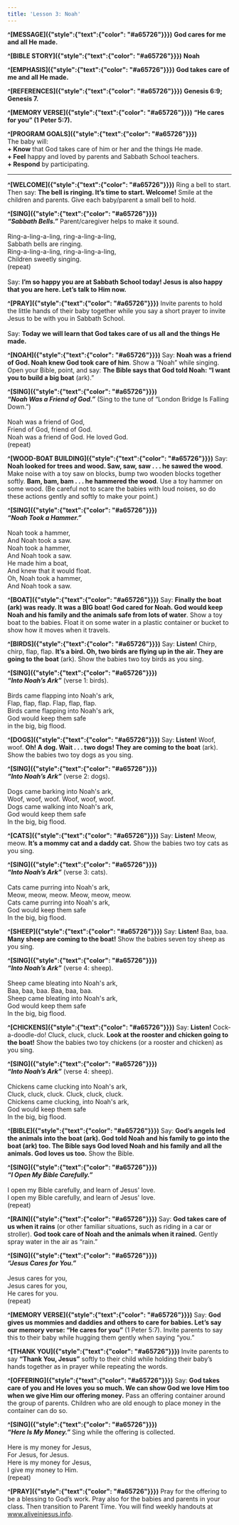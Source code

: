 ```yaml
---
title: 'Lesson 3: Noah'
---
```


**^[MESSAGE]({"style":{"text":{"color": "#a65726"}}})** **God cares for me and all He made.**

**^[BIBLE STORY]({"style":{"text":{"color": "#a65726"}}})** **Noah**

**^[EMPHASIS]({"style":{"text":{"color": "#a65726"}}})** **God takes care of me and all He made.**

**^[REFERENCES]({"style":{"text":{"color": "#a65726"}}})** **Genesis 6:9; Genesis 7.**

**^[MEMORY VERSE]({"style":{"text":{"color": "#a65726"}}})** **“He cares for you” (1 Peter 5:7).**

**^[PROGRAM GOALS]({"style":{"text":{"color": "#a65726"}}})**\
The baby will:\
**+ Know** that God takes care of him or her and the things He made.\
**+ Feel** happy and loved by parents and Sabbath School teachers.\
**+ Respond** by participating.

---

**^[WELCOME]({"style":{"text":{"color": "#a65726"}}})** Ring a bell to start. Then say: **The bell is ringing. It’s time to start. Welcome!** Smile at the children and parents. Give each baby/parent a small bell to hold.

**^[SING]({"style":{"text":{"color": "#a65726"}}})**\
_**“Sabbath Bells.”**_ Parent/caregiver helps to make it sound.\
\
Ring-a-ling-a-ling, ring-a-ling-a-ling,\
Sabbath bells are ringing.\
Ring-a-ling-a-ling, ring-a-ling-a-ling,\
Children sweetly singing.\
(repeat)\
\
Say: **I’m so happy you are at Sabbath School today! Jesus is also happy that you are here. Let’s talk to Him now.**

**^[PRAY]({"style":{"text":{"color": "#a65726"}}})** Invite parents to hold the little hands of their baby together while you say a short prayer to invite Jesus to be with you in Sabbath School.\
\
Say: **Today we will learn that God takes care of us all and the things He made.**

**^[NOAH]({"style":{"text":{"color": "#a65726"}}})** Say: **Noah was a friend of God. Noah knew God took care of him**. Show a “Noah” while singing. Open your Bible, point, and say: **The Bible says that God told Noah: “I want you to build a big boat** (ark).”

**^[SING]({"style":{"text":{"color": "#a65726"}}})**\
_**“Noah Was a Friend of God.”**_ (Sing to the tune of “London Bridge Is Falling Down.”)\
\
Noah was a friend of God,\
Friend of God, friend of God.\
Noah was a friend of God. He loved God.\
(repeat)

**^[WOOD-BOAT BUILDING]({"style":{"text":{"color": "#a65726"}}})** Say: **Noah looked for trees and wood. Saw, saw, saw . . . he sawed the wood**. Make noise with a toy saw on blocks, bump two wooden blocks together softly. **Bam, bam, bam . . . he hammered the wood**. Use a toy hammer on some wood. (Be careful not to scare the babies with loud noises, so do these actions gently and softly to make your point.)

**^[SING]({"style":{"text":{"color": "#a65726"}}})**\
_**“Noah Took a Hammer.”**_\
\
Noah took a hammer,\
And Noah took a saw.\
Noah took a hammer,\
And Noah took a saw.\
He made him a boat,\
And knew that it would float.\
Oh, Noah took a hammer,\
And Noah took a saw.

**^[BOAT]({"style":{"text":{"color": "#a65726"}}})** Say: **Finally the boat (ark) was ready. It was a BIG boat! God cared for Noah. God would keep Noah and his family and the animals safe from lots of water**. Show a toy boat to the babies. Float it on some water in a plastic container or bucket to show how it moves when it travels.

**^[BIRDS]({"style":{"text":{"color": "#a65726"}}})** Say: **Listen!** Chirp, chirp, flap, flap. **It’s a bird. Oh, two birds are flying up in the air. They are going to the boat** (ark). Show the babies two toy birds as you sing.

**^[SING]({"style":{"text":{"color": "#a65726"}}})**\
_**“Into Noah’s Ark”**_ (verse 1: birds).\
\
Birds came flapping into Noah's ark,\
Flap, flap, flap. Flap, flap, flap.\
Birds came flapping into Noah's ark,\
God would keep them safe\
in the big, big flood.

**^[DOGS]({"style":{"text":{"color": "#a65726"}}})** Say: **Listen!** Woof, woof. **Oh! A dog. Wait . . . two dogs! They are coming to the boat** (ark). Show the babies two toy dogs as you sing.

**^[SING]({"style":{"text":{"color": "#a65726"}}})**\
_**“Into Noah’s Ark”**_ (verse 2: dogs).\
\
Dogs came barking into Noah's ark,\
Woof, woof, woof. Woof, woof, woof.\
Dogs came walking into Noah's ark,\
God would keep them safe\
In the big, big flood.

**^[CATS]({"style":{"text":{"color": "#a65726"}}})** Say: **Listen!** Meow, meow. **It’s a mommy cat and a daddy cat.** Show the babies two toy cats as you sing.

**^[SING]({"style":{"text":{"color": "#a65726"}}})**\
_**“Into Noah’s Ark”**_ (verse 3: cats).\
\
Cats came purring into Noah's ark,\
Meow, meow, meow. Meow, meow, meow.\
Cats came purring into Noah's ark,\
God would keep them safe\
In the big, big flood.

**^[SHEEP]({"style":{"text":{"color": "#a65726"}}})** Say: **Listen!** Baa, baa. **Many sheep are coming to the boat!** Show the babies seven toy sheep as you sing.

**^[SING]({"style":{"text":{"color": "#a65726"}}})**\
_**“Into Noah’s Ark”**_ (verse 4: sheep).\
\
Sheep came bleating into Noah's ark,\
Baa, baa, baa. Baa, baa, baa.\
Sheep came bleating into Noah's ark,\
God would keep them safe\
In the big, big flood.

**^[CHICKENS]({"style":{"text":{"color": "#a65726"}}})** Say: **Listen!** Cock-a-doodle-do! Cluck, cluck, cluck. **Look at the rooster and chicken going to the boat!** Show the babies two toy chickens (or a rooster and chicken) as you sing.

**^[SING]({"style":{"text":{"color": "#a65726"}}})**\
_**“Into Noah’s Ark”**_ (verse 4: sheep).\
\
Chickens came clucking into Noah's ark,\
Cluck, cluck, cluck. Cluck, cluck, cluck.\
Chickens came clucking, into Noah's ark,\
God would keep them safe\
In the big, big flood.

**^[BIBLE]({"style":{"text":{"color": "#a65726"}}})** Say: **God’s angels led the animals into the boat (ark). God told Noah and his family to go into the boat (ark) too. The Bible says God loved Noah and his family and all the animals. God loves us too.** Show the Bible.

**^[SING]({"style":{"text":{"color": "#a65726"}}})**\
_**“I Open My Bible Carefully.”**_\
\
I open my Bible carefully, and learn of Jesus' love.\
I open my Bible carefully, and learn of Jesus' love.\
(repeat)

**^[RAIN]({"style":{"text":{"color": "#a65726"}}})** Say: **God takes care of us when it rains** (or other familiar situations, such as riding in a car or stroller). **God took care of Noah and the animals when it rained.** Gently spray water in the air as “rain.”

**^[SING]({"style":{"text":{"color": "#a65726"}}})**\
_**“Jesus Cares for You.”**_\
\
Jesus cares for you,\
Jesus cares for you,\
He cares for you.\
(repeat)

**^[MEMORY VERSE]({"style":{"text":{"color": "#a65726"}}})** Say: **God gives us mommies and daddies and others to care for babies. Let’s say our memory verse: “He cares for you”** (1 Peter 5:7). Invite parents to say this to their baby while hugging them gently when saying “you.”

**^[THANK YOU]({"style":{"text":{"color": "#a65726"}}})** Invite parents to say **“Thank You, Jesus”** softly to their child while holding their baby’s hands together as in prayer while repeating the words.

**^[OFFERING]({"style":{"text":{"color": "#a65726"}}})** Say: **God takes care of you and He loves you so much. We can show God we love Him too when we give Him our offering money.** Pass an offering container around the group of parents. Children who are old enough to place money in the container can do so.

**^[SING]({"style":{"text":{"color": "#a65726"}}})**\
_**“Here Is My Money.”**_ Sing while the offering is collected.\
\
Here is my money for Jesus,\
For Jesus, for Jesus.\
Here is my money for Jesus,\
I give my money to Him.\
(repeat)

**^[PRAY]({"style":{"text":{"color": "#a65726"}}})** Pray for the offering to be a blessing to God’s work. Pray also for the babies and parents in your class. Then transition to Parent Time. You will find weekly handouts at www.aliveinjesus.info.
